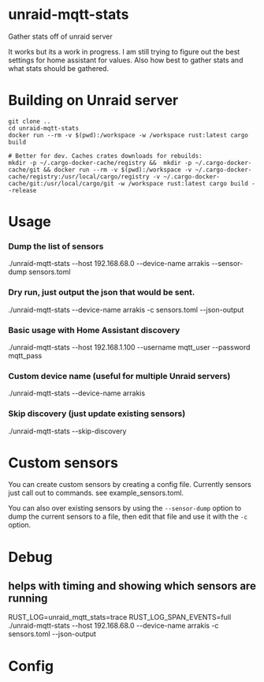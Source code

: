 # unraid-mqtt-stats
Gather stats off of unraid server 

It works but its a work in progress. I am still trying to figure out the best settings for home assistant for values. Also how best to gather stats and what stats should be gathered.

# Building on Unraid server
```
git clone .. 
cd unraid-mqtt-stats
docker run --rm -v $(pwd):/workspace -w /workspace rust:latest cargo build

# Better for dev. Caches crates downloads for rebuilds:
mkdir -p ~/.cargo-docker-cache/registry &&  mkdir -p ~/.cargo-docker-cache/git && docker run --rm -v $(pwd):/workspace -v ~/.cargo-docker-cache/registry:/usr/local/cargo/registry -v ~/.cargo-docker-cache/git:/usr/local/cargo/git -w /workspace rust:latest cargo build --release
```

# Usage

### Dump the list of sensors 
./unraid-mqtt-stats --host 192.168.68.0 --device-name arrakis  --sensor-dump sensors.toml

### Dry run, just output the json that would be sent.
./unraid-mqtt-stats --device-name arrakis  -c sensors.toml --json-output

### Basic usage with Home Assistant discovery
./unraid-mqtt-stats --host 192.168.1.100 --username mqtt_user --password mqtt_pass

### Custom device name (useful for multiple Unraid servers)
./unraid-mqtt-stats --device-name arrakis 

### Skip discovery (just update existing sensors)
./unraid-mqtt-stats --skip-discovery

# Custom sensors
You can create custom sensors by creating a config file. Currently sensors just call out to 
commands.  see example_sensors.toml.

You can also over existing sensors by using the `--sensor-dump` option to dump the current sensors to a file, 
then edit that file and use it with the `-c` option.

# Debug
## helps with timing and showing which sensors are running
RUST_LOG=unraid_mqtt_stats=trace RUST_LOG_SPAN_EVENTS=full ./unraid-mqtt-stats --host 192.168.68.0 --device-name arrakis -c sensors.toml --json-output

# Config